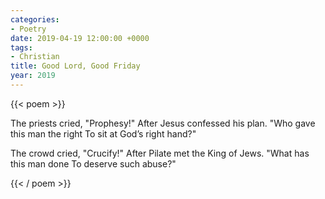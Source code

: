 ```yaml
---
categories:
- Poetry
date: 2019-04-19 12:00:00 +0000
tags:
- Christian
title: Good Lord, Good Friday
year: 2019
---
```

{{< poem >}}

The priests cried, "Prophesy!"
After Jesus confessed his plan.
"Who gave this man the right
To sit at God’s right hand?"

The crowd cried, "Crucify!"
After Pilate met the King of Jews.
"What has this man done
To deserve such abuse?"

{{< / poem >}}
